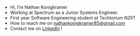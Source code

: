 - Hi, I’m Nathan Konigkramer
- Working at Spectrum as a Junior Systems Engineer. 
- First year Software Engineering student at Techtorium NZIIT
- How to reach me on nathankonigkramer85@gmail.com
- Contact me on <a href="https://www.linkedin.com/in/nathan-konigkramer-b6335b237/" target="_blank">LinkedIn</a> !

